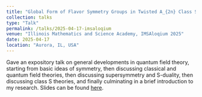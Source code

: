 ```yaml
---
title: "Global Form of Flavor Symmetry Groups in Twisted A_{2n} Class S Theories"
collection: talks
type: "Talk"
permalink: /talks/2025-04-17-imsaloqium
venue: "Illinois Mathematics and Science Academy, IMSAloqium 2025"
date: 2025-04-17
location: "Aurora, IL, USA"
---
```


Gave an expository talk on general developments in quantum field theory, starting from basic ideas of symmetry, then discussing classical and quantum field theories, then discussing supersymmetry and S-duality, then discussing class S theories, and finally culminating in a brief introduction to my research. Slides can be found [here](http://karthikp-2100.github.io/files/2025_04_17_imsaloqium_slides.pdf).